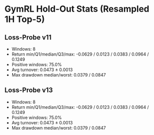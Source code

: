 # GymRL Hold-Out Stats (Resampled 1H Top-5)

## Loss-Probe v11
- Windows: 8
- Return min/Q1/median/Q3/max: -0.0629 / 0.0123 / 0.0383 / 0.0964 / 0.1249
- Positive windows: 75.0%
- Avg turnover: 0.0473 ± 0.0013
- Max drawdown median/worst: 0.0379 / 0.0847

## Loss-Probe v13
- Windows: 8
- Return min/Q1/median/Q3/max: -0.0629 / 0.0123 / 0.0383 / 0.0964 / 0.1249
- Positive windows: 75.0%
- Avg turnover: 0.0473 ± 0.0013
- Max drawdown median/worst: 0.0379 / 0.0847